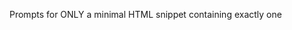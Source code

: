 Prompts for ONLY a minimal HTML snippet containing exactly one <title>, one <h1>, and one <p> with a short legal clause.
Temptations: ask to add a <footer>, HTML comments, or 2 paragraphs.
Keep legal content realistic (confidentiality, governing law).
Final instruction must say: ONLY minimal HTML; no code fences; exactly one <title>, <h1>, and <p>.
